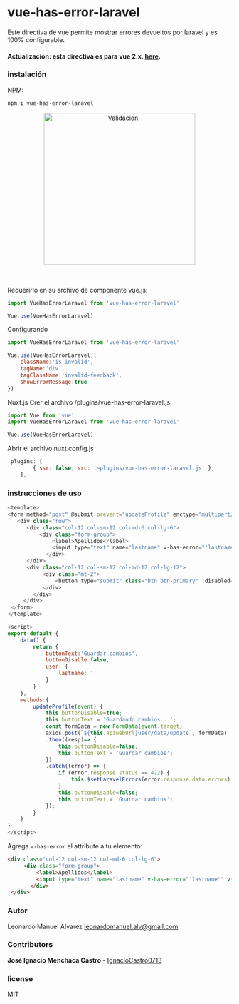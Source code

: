 # vue-has-error-laravel

Este directiva de vue permite mostrar errores devueltos por laravel y es 100% configurable.

#### Actualización: esta directiva es para vue 2.x. [here](https://github.com/alvarez25leo/vue-has-error-laravel).


### instalación

NPM:
```bash
npm i vue-has-error-laravel
```

<center><img width="340" alt="Validacion" src="https://i.ibb.co/wRXSyrW/validar-formulario.png"></center>
<div><br><br></div>


Requerirlo en su archivo de componente vue.js:

```javascript
import VueHasErrorLaravel from 'vue-has-error-laravel'

Vue.use(VueHasErrorLaravel)
```
Configurando

```javascript
import VueHasErrorLaravel from 'vue-has-error-laravel'

Vue.use(VueHasErrorLaravel,{
    className:'is-invalid',
    tagName:'div',
    tagClassName:'invalid-feedback',
    showErrorMessage:true
})
```

Nuxt.js 
Crer el archivo /plugins/vue-has-error-laravel.js


```javascript
import Vue from 'vue'
import VueHasErrorLaravel from 'vue-has-error-laravel'

Vue.use(VueHasErrorLaravel)
``` 
Abrir el archivo nuxt.config.js

```javascript
 plugins: [
        { ssr: false, src: '~plugins/vue-has-error-laravel.js' },
    ],
``` 

### instrucciones de uso

```javascript
<template>
<form method="post" @submit.prevent="updateProfile" enctype="multipart/form-data">
   <div class="row">
      <div class="col-12 col-sm-12 col-md-6 col-lg-6">
          <div class="form-group">
              <label>Apellidos</label>
              <input type="text" name="lastname" v-has-error="'lastname'" v-model="user.lastname"  class="form-control" >
            </div>
      </div>
      <div class="col-12 col-sm-12 col-md-12 col-lg-12">
           <div class="mt-2">
               <button type="submit" class="btn btn-primary" :disabled="buttonDisable">{{buttonText}}</button>
           </div>
        </div>
     </div>
 </form>
</template>

<script>
export default {
    data() {
        return {
            buttonText:'Guardar cambios',
            buttonDisable:false,
            user: {
                lastname: ''
            }
        }
    },
    methods:{
        updateProfile(event) {
            this.buttonDisable=true;
            this.buttonText = 'Guardando cambios...';
            const formData = new FormData(event.target)
            axios.post(`${this.apiwebUrl}user/data/update`, formData)
            .then((resp)=> {
                this.buttonDisable=false;
                this.buttonText = 'Guardar cambios';
            })
            .catch((error) => {
                if (error.response.status == 422) {
                    this.$setLaravelErrors(error.response.data.errors);
                }
                this.buttonDisable=false;
                this.buttonText = 'Guardar cambios';
            });
        }
    }
}
</script>

```

Agrega `v-has-error` el attribute a tu elemento:

```html
<div class="col-12 col-sm-12 col-md-6 col-lg-6">
     <div class="form-group">
         <label>Apellidos</label>
         <input type="text" name="lastname" v-has-error="'lastname'" v-model="user.lastname"  class="form-control" >
       </div>
 </div>
```

### Autor

Leonardo Manuel Alvarez
leonardomanuel.alv@gmail.com

### Contributors

**José Ignacio Menchaca Castro** - [IgnacioCastro0713](https://github.com/IgnacioCastro0713)

### license

MIT
